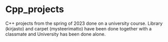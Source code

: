 # Cpp_projects
C++ projects from the spring of 2023 done on a university course.
Library (kirjasto) and carpet (mysteerimatto) have been done together with a classmate and University has been done alone.
